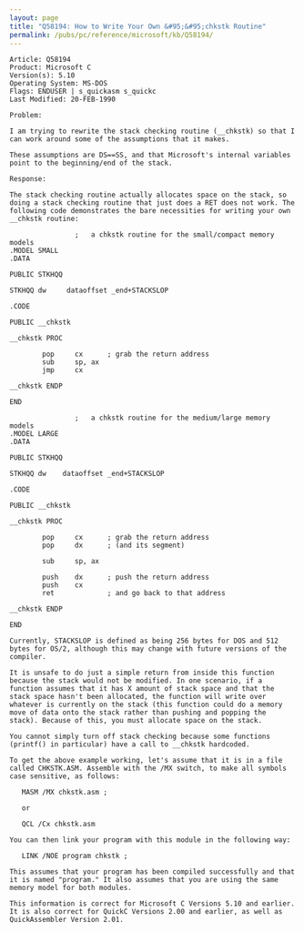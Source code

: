 ```yaml
---
layout: page
title: "Q58194: How to Write Your Own &#95;&#95;chkstk Routine"
permalink: /pubs/pc/reference/microsoft/kb/Q58194/
---
```


	Article: Q58194
	Product: Microsoft C
	Version(s): 5.10
	Operating System: MS-DOS
	Flags: ENDUSER | s_quickasm s_quickc
	Last Modified: 20-FEB-1990
	
	Problem:
	
	I am trying to rewrite the stack checking routine (__chkstk) so that I
	can work around some of the assumptions that it makes.
	
	These assumptions are DS==SS, and that Microsoft's internal variables
	point to the beginning/end of the stack.
	
	Response:
	
	The stack checking routine actually allocates space on the stack, so
	doing a stack checking routine that just does a RET does not work. The
	following code demonstrates the bare necessities for writing your own
	__chkstk routine:
	
	                ;   a chkstk routine for the small/compact memory models
	.MODEL SMALL
	.DATA
	
	PUBLIC STKHQQ
	
	STKHQQ dw     dataoffset _end+STACKSLOP
	
	.CODE
	
	PUBLIC __chkstk
	
	__chkstk PROC
	
	        pop     cx      ; grab the return address
	        sub     sp, ax
	        jmp     cx
	
	__chkstk ENDP
	
	END
	
	                ;   a chkstk routine for the medium/large memory models
	.MODEL LARGE
	.DATA
	
	PUBLIC STKHQQ
	
	STKHQQ dw    dataoffset _end+STACKSLOP
	
	.CODE
	
	PUBLIC __chkstk
	
	__chkstk PROC
	
	        pop     cx      ; grab the return address
	        pop     dx      ; (and its segment)
	
	        sub     sp, ax
	
	        push    dx      ; push the return address
	        push    cx
	        ret             ; and go back to that address
	
	__chkstk ENDP
	
	END
	
	Currently, STACKSLOP is defined as being 256 bytes for DOS and 512
	bytes for OS/2, although this may change with future versions of the
	compiler.
	
	It is unsafe to do just a simple return from inside this function
	because the stack would not be modified. In one scenario, if a
	function assumes that it has X amount of stack space and that the
	stack space hasn't been allocated, the function will write over
	whatever is currently on the stack (this function could do a memory
	move of data onto the stack rather than pushing and popping the
	stack). Because of this, you must allocate space on the stack.
	
	You cannot simply turn off stack checking because some functions
	(printf() in particular) have a call to __chkstk hardcoded.
	
	To get the above example working, let's assume that it is in a file
	called CHKSTK.ASM. Assemble with the /MX switch, to make all symbols
	case sensitive, as follows:
	
	   MASM /MX chkstk.asm ;
	
	   or
	
	   QCL /Cx chkstk.asm
	
	You can then link your program with this module in the following way:
	
	   LINK /NOE program chkstk ;
	
	This assumes that your program has been compiled successfully and that
	it is named "program." It also assumes that you are using the same
	memory model for both modules.
	
	This information is correct for Microsoft C Versions 5.10 and earlier.
	It is also correct for QuickC Versions 2.00 and earlier, as well as
	QuickAssembler Version 2.01.
